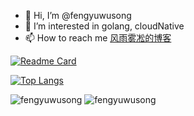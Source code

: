 - 👋 Hi, I’m @fengyuwusong
- 👀 I’m interested in golang, cloudNative
- 📫 How to reach me [风雨雾凇的博客](https://www.fengyuwusong.cn)

[![Readme Card](https://github-readme-stats.vercel.app/api?username=sumy7&show_icons=true&title_color=ffffff&icon_color=bb2acf&text_color=daf7dc&bg_color=151515)](https://github.com/anuraghazra/github-readme-stats)

[![Top Langs](https://github-readme-stats.vercel.app/api/top-langs/?username=sumy7&layout=compact&exclude_repo=sumy7.github.io&title_color=ffffff&icon_color=bb2acf&text_color=daf7dc&bg_color=151515)](https://github.com/anuraghazra/github-readme-stats)

![fengyuwusong](https://komarev.com/ghpvc/?username=fengyuwusong)
![fengyuwusong](https://visitor-badge.glitch.me/badge?page_id=fengyuwusong.profile)

<!---
fengyuwusong/fengyuwusong is a ✨ special ✨ repository because its `README.md` (this file) appears on your GitHub profile.
You can click the Preview link to take a look at your changes.
--->

